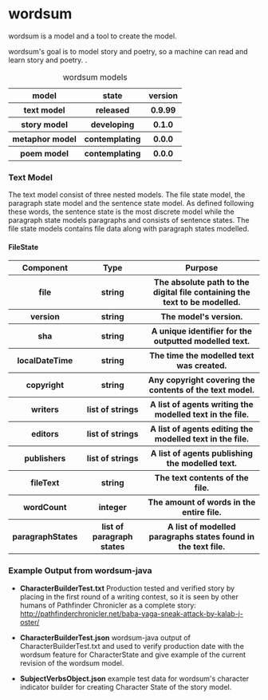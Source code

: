 # wordsum

wordsum is a model and a tool to create the model. 

wordsum's goal is to model story and poetry, so a machine can read and learn story and poetry.
.

<table>
 <caption>wordsum models</caption>
 <tr>
  <th>model</th><th>state</th><th>version</th>
 </tr>
 <tr>
  <th>text model</th><th>released</th><th>0.9.99</th>
 </tr>
 <tr>
  <th>story model</th><th>developing</th><th>0.1.0</th>
 </tr>
 <tr>
  <th>metaphor model</th><th>contemplating</th><th>0.0.0</th>
 </tr>
 <tr>
  <th>poem model</th><th>contemplating</th><th>0.0.0</th>
 </tr>
</table>

### Text Model

The text model consist of three nested models. The file state model, the paragraph state model and the sentence state model. As defined following these words, the sentence state is the most discrete model while the paragraph state models paragraphs and consists of sentence states. The file state models contains file data along with paragraph states modelled.


#### FileState
<table>
 <tr>
  <th>Component</th><th>Type</th><th>Purpose</th>
 </tr>
 <tr>
  <th>file</th><th>string</th><th>The absolute path to the digital file containing the text to be modelled.</th>
 </tr>
 <tr>
  <th>version</th><th>string</th><th>The model's version.</th>
 </tr>
 <tr>
  <th>sha</th><th>string</th><th>A unique identifier for the outputted modelled text.</th>
 </tr>
 <tr>
  <th>localDateTime</th><th>string</th><th>The time the modelled text was created.</th>
 </tr>
 <tr>
  <th>copyright</th><th>string</th><th>Any copyright covering the contents of the text model.</th>
 </tr>
 <tr>
  <th>writers</th><th>list of strings</th><th>A list of agents writing the modelled text in the file.</th>
 </tr>
 <tr>
  <th>editors</th><th>list of strings</th><th>A list of agents editing the modelled text in the file.</th>
 </tr>
 <tr>
  <th>publishers</th><th>list of strings</th><th>A list of agents publishing the modelled text.</th>
 </tr>
 <tr>
  <th>fileText</th><th>string</th><th>The text contents of the file.</th>
 </tr>
 <tr>
  <th>wordCount</th><th>integer</th><th>The amount of words in the entire file.</th>
 </tr>
 <tr>
  <th>paragraphStates</th><th>list of paragraph states</th><th>A list of modelled paragraphs states found in the text file.</th>
 </tr>
</table>





### Example Output from wordsum-java

- **CharacterBuilderTest.txt** Production tested and verified story by placing in the first round of a writing contest, so it is seen by other humans of Pathfinder Chronicler as a complete story: http://pathfinderchronicler.net/baba-yaga-sneak-attack-by-kalab-j-oster/

-  **CharacterBuilderTest.json** wordsum-java output of CharacterBuilderTest.txt and used to verify production date with the wordsum feature for CharacterState and give example of the current revision of the wordsum model.

-  **SubjectVerbsObject.json** example test data for wordsum's character indicator builder for creating Character State of the story model.
